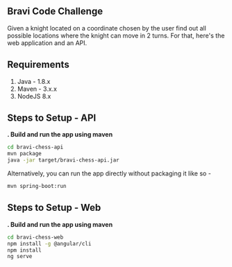 
## Bravi Code Challenge

Given a knight located on a coordinate chosen by the user find out all possible locations where the knight can move in 2 turns.
For that, here's the web application and an API.

## Requirements

1. Java - 1.8.x
2. Maven - 3.x.x
3. NodeJS 8.x

## Steps to Setup - API

**. Build and run the app using maven**

```bash
cd bravi-chess-api
mvn package
java -jar target/bravi-chess-api.jar
```

Alternatively, you can run the app directly without packaging it like so -

```bash
mvn spring-boot:run
```

## Steps to Setup - Web

**. Build and run the app using maven**

```bash
cd bravi-chess-web
npm install -g @angular/cli
npm install
ng serve
```
